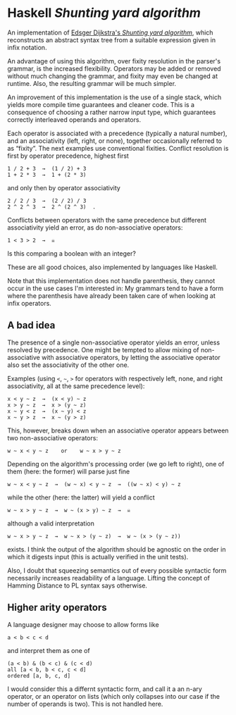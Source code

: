 
Haskell *Shunting yard algorithm*
=================================

An implementation of [Edsger Dijkstra's *Shunting yard algorithm*][1],
which reconstructs an abstract syntax tree from a suitable expression
given in infix notation.

An advantage of using this algorithm, over fixity resolution in the
parser's grammar, is the increased flexibility.  Operators may be
added or removed without much changing the grammar, and fixity may
even be changed at runtime.  Also, the resulting grammar will be much
simpler.

An improvement of this implementation is the use of a single stack,
which yields more compile time guarantees and cleaner code.  This is a
consequence of choosing a rather narrow input type, which guarantees
correctly interleaved operands and operators.

Each operator is associated with a precedence (typically a natural
number), and an associativity (left, right, or none), together
occasionally referred to as “fixity”.  The next examples use
conventional fixities.  Conflict resolution is first by operator
precedence, highest first

    1 / 2 + 3  →  (1 / 2) + 3
    1 + 2 * 3  →  1 + (2 * 3)

and only then by operator associativity

    2 / 2 / 3  →  (2 / 2) / 3
    2 ^ 2 ^ 3  →  2 ^ (2 ^ 3)  .

Conflicts between operators with the same precedence but different
associativity yield an error, as do non-associative operators:

    1 < 3 > 2  →  ☠

Is this comparing a boolean with an integer?

These are all good choices, also implemented by languages like
Haskell.

Note that this implementation does not handle parenthesis, they cannot
occur in the use cases I'm interested in: My grammars tend to have a
form where the parenthesis have already been taken care of when
looking at infix operators.


A bad idea
----------

The presence of a single non-associative operator yields an error,
unless resolved by precedence.  One might be tempted to allow mixing
of non-associative with associative operators, by letting the
associative operator also set the associativity of the other one.

Examples (using `<`, `~`, `>` for operators with respectively left,
none, and right associativity, all at the same precedence level):

    x < y ~ z  →  (x < y) ~ z
    x > y ~ z  →  x > (y ~ z)
    x ~ y < z  →  (x ~ y) < z
    x ~ y > z  →  x ~ (y > z)

This, however, breaks down when an associative operator appears
between two non-associative operators:

    w ~ x < y ~ z    or    w ~ x > y ~ z

Depending on the algorithm's processing order (we go left to right),
one of them (here: the former) will parse just fine

    w ~ x < y ~ z  →  (w ~ x) < y ~ z  →  ((w ~ x) < y) ~ z

while the other (here: the latter) will yield a conflict

    w ~ x > y ~ z  →  w ~ (x > y) ~ z  →  ☠

although a valid interpretation

    w ~ x > y ~ z  →  w ~ x > (y ~ z)  →  w ~ (x > (y ~ z))

exists.  I think the output of the algorithm should be agnostic on the
order in which it digests input (this is actually verified in the unit
tests).

Also, I doubt that squeezing semantics out of every possible syntactic
form necessarily increases readability of a language.  Lifting the
concept of Hamming Distance to PL syntax says otherwise.


Higher arity operators
----------------------

A language designer may choose to allow forms like

    a < b < c < d

and interpret them as one of

    (a < b) & (b < c) & (c < d)
    all [a < b, b < c, c < d]
    ordered [a, b, c, d]

I would consider this a differnt syntactic form, and call it a an
n-ary operator, or an operator on lists (which only collapses into our
case if the number of operands is two).  This is not handled here.


[1]: https://en.wikipedia.org/wiki/Shunting_yard_algorithm
